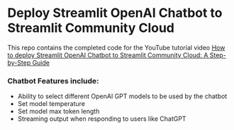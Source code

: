 # Deploy Streamlit OpenAI Chatbot to Streamlit Community Cloud

This repo contains the completed code for the YouTube tutorial video <a href="https://youtu.be/40fb8LzOY9M" target="_blank">How to deploy Streamlit OpenAI Chatbot to Streamlit Community Cloud: A Step-by-Step Guide</a>

### Chatbot Features include:
- Ability to select different OpenAI GPT models to be used by the chatbot
- Set model temperature
- Set model max token length
- Streaming output when responding to users like ChatGPT
